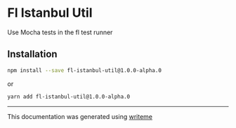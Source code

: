 # Fl Istanbul Util

Use Mocha tests in the fl test runner

## Installation

```bash
npm install --save fl-istanbul-util@1.0.0-alpha.0
```
or
```bash
yarn add fl-istanbul-util@1.0.0-alpha.0
```

---
This documentation was generated using [writeme](https://www.npmjs.com/package/@pshaw/writeme)
